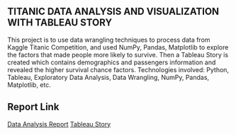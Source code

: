 ## TITANIC DATA ANALYSIS AND VISUALIZATION WITH TABLEAU STORY ##

This project is to use data wrangling techniques to process data from Kaggle Titanic Competition, and used NumPy, Pandas, Matplotlib to explore the factors that made people more likely to survive.
Then a Tableau Story is created which contains demographics and passengers information and revealed the higher survival chance factors.
Technologies involved: Python, Tableau, Exploratory Data Analysis, Data Wrangling, NumPy, Pandas, Matplotlib, etc.

## Report Link ##
[Data Analysis Report](https://github.com/lynnxlmiao/Data-Analysis/blob/master/Projects/Titanic%20Data%20Analysis/titanic_data_analysis.ipynb)
[Tableau Story](https://public.tableau.com/profile/xilin.miao#!/vizhome/Titanic_Tableau_2/Story?publish=yes)